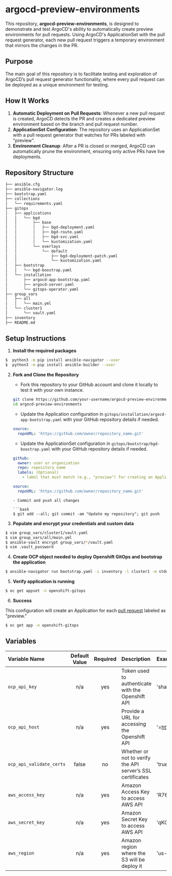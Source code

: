 # argocd-preview-environments

This repository, **argocd-preview-environments**, is designed to demonstrate and test ArgoCD's ability to automatically create preview environments for pull requests. Using ArgoCD's ApplicationSet with the pull request generator, each new pull request triggers a temporary environment that mirrors the changes in the PR.

## Purpose

The main goal of this repository is to facilitate testing and exploration of ArgoCD’s pull request generator functionality, where every pull request can be deployed as a unique environment for testing.

## How It Works

1. **Automatic Deployment on Pull Requests**: Whenever a new pull request is created, ArgoCD detects the PR and creates a dedicated preview environment based on the branch and pull request number.
2. **ApplicationSet Configuration**: The repository uses an ApplicationSet with a pull request generator that watches for PRs labeled with "preview".
3. **Environment Cleanup**: After a PR is closed or merged, ArgoCD can automatically prune the environment, ensuring only active PRs have live deployments.

## Repository Structure

```bash
├── ansible.cfg
├── ansible-navigator.log
├── bootstrap.yaml
├── collections
│   └── requirements.yaml
├── gitops
│   ├── applications
│   │   └── bgd
│   │       ├── base
│   │       │   ├── bgd-deployment.yaml
│   │       │   ├── bgd-route.yaml
│   │       │   ├── bgd-svc.yaml
│   │       │   └── kustomization.yaml
│   │       └── overlays
│   │           └── default
│   │               ├── bgd-deployment-patch.yaml
│   │               └── kustomization.yaml
│   ├── bootstrap
│   │   └── bgd-boostrap.yaml
│   └── installation
│       ├── argocd-app-bootstrap.yaml
│       ├── argocd-server.yaml
│       └── gitops-operator.yaml
├── group_vars
│   ├── all
│   │   └── main.yml
│   └── cluster1
│       └── vault.yaml
├── inventory
├── README.md
```

## Setup Instructions

1. **Install the required packages**

```bash
$  python3 -m pip install ansible-navigator --user
$  python3 -m pip install ansible-builder --user
```

2. **Fork and Clone the Repository**

   - Fork this repository to your GitHub account and clone it locally to test it with your own instance.

   ```bash
   git clone https://github.com/your-username/argocd-preview-environments.git
   cd argocd-preview-environments
   ```

   - Update the Application configuration in `gitops/installation/argocd-app-bootstrap.yaml` with your GitHub repository details if needed.

   ```yaml
   source:
     repoURL: 'https://github.com/owner/repository_name.git'
   ```

   - Update the ApplicationSet configuration in `gitops/bootstrap/bgd-boostrap.yaml` with your GitHub repository details if needed.

   ```yaml
   github:
     owner: user or organization
     repo: repository name
     labels: (Optional)
       - label that must match (e.g., "preview") for creating an Application for each pull request.

   source:
     repoURL: 'https://github.com/owner/repository_name.git'
   ```
   ```
   - Commit and push all changes

   ```bash
   $ git add --all; git commit -am "Update my repository"; git push
   ```

3. **Populate and encrypt your credentials and custom data**

```bash
$ vim group_vars/cluster1/vault.yaml
$ vim group_vars/all/main.yml
$ ansible-vault encrypt group_vars/*/vault.yaml
$ vim .vault_password
```
4. **Create OCP object needed to deploy Openshift GitOps and bootstrap the application**

```bash
$ ansible-navigator run bootstrap.yaml -i inventory -l cluster1 -m stdout --eei quay.io/automationiberia/ee-ocp-aap-iac-casc --vault-password-file .vault_password
```

5. **Verify application is running**

```bash
$ oc get appset -n openshift-gitops
```

6. **Success**

This configuration will create an Application for each [pull request](https://github.com/automationiberia/argocd-preview-environments/pulls) labeled as "preview."

```bash
$ oc get app -n openshift-gitops
```

## Variables

|Variable Name|Default Value|Required|Description|Example|
|:---|:---:|:---:|:---|:---|
|`ocp_api_key`|n/a|yes|Token used to authenticate with the Openshift API|'sha256~Po6ydC7CVs12drESQeNiUW9poUT84aFrj7zL3VQfvrS'|
|`ocp_api_host`|n/a|yes|Provide a URL for accessing the Openshift API|'=https://api.cluster-ocp.lab.example.com:6443'|
|`ocp_api_validate_certs`|false|no|Whether or not to verify the API server’s SSL certificates|'true'|
|`aws_access_key`|n/a|yes|Amazon Access Key to access AWS API|'R767AKIFYSF5INA6QKB6'|
|`aws_secret_key`|n/a|yes|Amazon Secret Key to access AWS API|'qKCYpd/jQX6gRhucQwIT1d2lzrapZ/O4lpEKGGqR'|
|`aws_region`|n/a|yes|Amazon region where the S3 will be deploy it|'us-central-3'|



